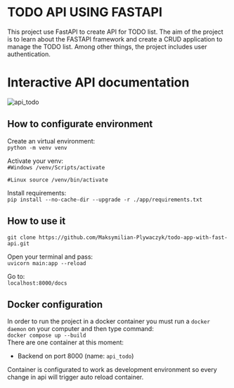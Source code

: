 # TODO API USING FASTAPI

This project use FastAPI to create API for TODO list. The aim of the project is to learn about the FASTAPI framework and create a CRUD application to manage the TODO list. Among other things, the project includes user authentication. 
# Interactive API documentation
![api_todo](https://user-images.githubusercontent.com/65869609/226204948-7921f5a7-32d3-4f3a-ba20-7a711b610803.png)
## How to configurate environment
Create an virtual environment:
<br/>
`python -m venv venv` 

Activate your venv:
<br/>
`#Windows
/venv/Scripts/activate`

`#Linux
source /venv/bin/activate `

Install requirements:
<br/>
`pip install --no-cache-dir --upgrade -r ./app/requirements.txt`
## How to use it
`git clone https://github.com/Maksymilian-Plywaczyk/todo-app-with-fast-api.git`

Open your terminal and pass:
<br/>
`uvicorn main:app --reload` 

Go to:
<br/>
`localhost:8000/docs`

## Docker configuration
In order to run the project in a docker container you must run a `docker daemon` on your computer and then type command:
<br/>
`docker compose up --build`
<br/>
There are one container at this moment:
 -   Backend on port 8000 (name: `api_todo`)

Container is configurated to work as development environment so every change in api will trigger auto reload container. 
